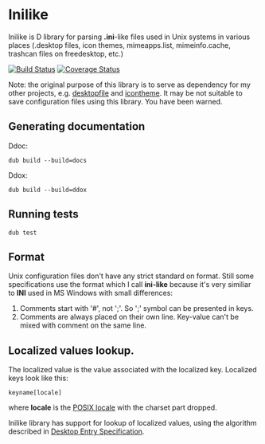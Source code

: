 # Inilike

Inilike is D library for parsing **.ini**-like files used in Unix systems in various places (.desktop files, icon themes, mimeapps.list, mimeinfo.cache, trashcan files on freedesktop, etc.)

[![Build Status](https://travis-ci.org/MyLittleRobo/inilike.svg?branch=master)](https://travis-ci.org/MyLittleRobo/inilike) [![Coverage Status](https://coveralls.io/repos/MyLittleRobo/inilike/badge.svg?branch=master&service=github)](https://coveralls.io/github/MyLittleRobo/inilike?branch=master)

Note: the original purpose of this library is to serve as dependency for my other projects, e.g. [desktopfile](https://github.com/MyLittleRobo/desktopfile) and [icontheme](https://github.com/MyLittleRobo/icontheme). It may be not suitable to save configuration files using this library. You have been warned.

## Generating documentation

Ddoc:

    dub build --build=docs
    
Ddox:

    dub build --build=ddox

## Running tests

    dub test

## Format

Unix configuration files don't have any strict standard on format. Still some specifications use the format which I call **ini-like** because it's very similiar to **INI** used in MS Windows with small differences:

1. Comments start with '#', not ';'. So ';' symbol can be presented in keys.
2. Comments are always placed on their own line. Key-value can't be mixed with comment on the same line.

## Localized values lookup. 

The localized value is the value associated with the localized key. Localized keys look like this:

    keyname[locale]

where **locale** is the [POSIX locale](http://en.wikipedia.org/wiki/Locale) with the charset part dropped.

Inilike library has support for lookup of localized values, using the algorithm described in [Desktop Entry Specification](http://standards.freedesktop.org/desktop-entry-spec/latest/ar01s04.html).

